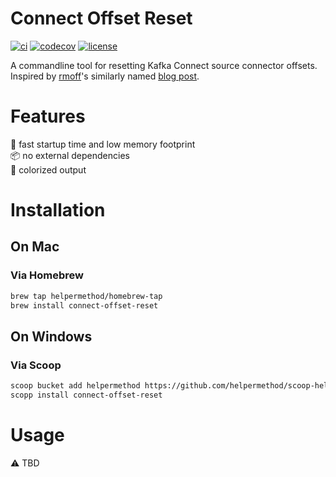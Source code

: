 # Connect Offset Reset

[![ci](https://github.com/helpermethod/connect-offset-reset/actions/workflows/ci.yml/badge.svg)](https://github.com/helpermethod/connect-offset-reset/actions/workflows/ci.yml)
[![codecov](https://codecov.io/gh/helpermethod/connect-offset-reset/branch/main/graph/badge.svg?token=niYlJRkALi)](https://codecov.io/gh/helpermethod/connect-offset-reset)
[![license](https://badgen.net/badge/license/Apache-2.0/blue)](https://github.com/helpermethod/connect-offset-reset/blob/main/LICENSE)

A commandline tool for resetting Kafka Connect source connector offsets.  Inspired by [rmoff](https://github.com/rmoff)'s similarly named [blog post](https://rmoff.net/2019/08/15/reset-kafka-connect-source-connector-offsets/).

# Features

:rocket: fast startup time and low memory footprint  
:package: no external dependencies  
:rainbow: colorized output

# Installation

## On Mac

### Via Homebrew

```sh
brew tap helpermethod/homebrew-tap
brew install connect-offset-reset
```

## On Windows

### Via Scoop

```sh
scoop bucket add helpermethod https://github.com/helpermethod/scoop-helpermethod.git
scopp install connect-offset-reset
```

# Usage

:warning: TBD
